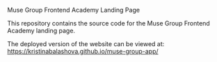 Muse Group Frontend Academy Landing Page

This repository contains the source code for the Muse Group Frontend Academy landing page.

The deployed version of the website can be viewed at: https://kristinabalashova.github.io/muse-group-app/



